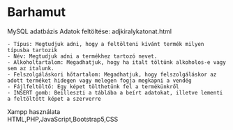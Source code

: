 # Barhamut

MySQL adatbázis
  Adatok feltöltése:
    adjkiralykatonat.html
    
    - Típus: Megtudjuk adni, hogy a feltölteni kívánt termék milyen típusba tartozik
    - Név: Megtudjuk adni a termékhez tartozó nevet.
    - Alkoholtartalom: Megadhatjuk, hogy ha italt töltünk alkoholos-e vagy sem az italunk.
    - Felszolgáláskori hőtartalom: Megadhatjuk, hogy felszolgáláskor az adott terméket hidegen vagy melegen fogja megkapni a vendég
    - Fájlfeltöltő: Egy képet tölthetünk fel a termékünkről
    - INSERT gomb: Beilleszti a táblába a beírt adatokat, illetve lementi a feltöltött képet a szerverre
    
Xampp használata  
HTML,PHP,JavaScript,Bootstrap5,CSS
